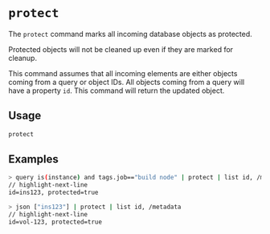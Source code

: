# `protect`

The `protect` command marks all incoming database objects as protected.

Protected objects will not be cleaned up even if they are marked for cleanup.

This command assumes that all incoming elements are either objects coming from a query or object IDs. All objects coming from a query will have a property `id`. This command will return the updated object.

## Usage

```bash
protect
```

## Examples

```bash title="Query for and protect instances that are tagged with 'build node'"
> query is(instance) and tags.job=="build node" | protect | list id, /metadata
// highlight-next-line
​id=ins123, protected=true
```

```bash title="Protect a list of specific resources"
> json ["ins123"] | protect | list id, /metadata
// highlight-next-line
​id=vol-123, protected=true
```
